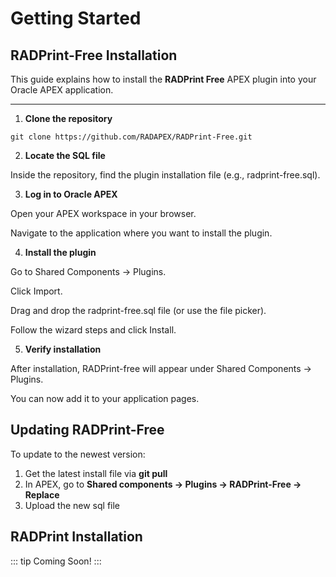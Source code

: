 # Getting Started

## RADPrint-Free Installation

This guide explains how to install the **RADPrint Free** APEX plugin into your Oracle APEX application.

---

1. **Clone the repository**

`git clone https://github.com/RADAPEX/RADPrint-Free.git`

2. **Locate the SQL file**

Inside the repository, find the plugin installation file (e.g., radprint-free.sql).

3. **Log in to Oracle APEX**

Open your APEX workspace in your browser.

Navigate to the application where you want to install the plugin.

4. **Install the plugin**

Go to Shared Components → Plugins.

Click Import.

Drag and drop the radprint-free.sql file (or use the file picker).

Follow the wizard steps and click Install.

5. **Verify installation**

After installation, RADPrint-free will appear under Shared Components → Plugins.

You can now add it to your application pages.

## Updating RADPrint-Free

To update to the newest version:

1. Get the latest install file via **git pull**
2. In APEX, go to **Shared components -> Plugins -> RADPrint-Free -> Replace**
3. Upload the new sql file

## RADPrint Installation

::: tip
Coming Soon!
:::
